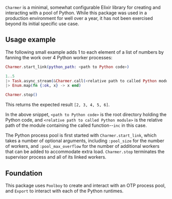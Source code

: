 `Charmer` is a minimal, somewhat configurable Elixir library for creating and 
interacting with a pool of Python. While this package was used
in a production environment for well over a year, it has not been exercised
beyond its initial specific use case.

## Usage example

The following small example adds 1 to each element of a list of numbers by
fanning the work over 4 Python worker processes:

```elixir
Charmer.start_link(python_path: <path to Python code>)

1..5
|> Task.async_stream(&Charmer.call(<relative path to called Python module>, "inc", [&1]))
|> Enum.map(fn {:ok, x} -> x end)

Charmer.stop()
```

This returns the expected result `[2, 3, 4, 5, 6]`.

In the above snippet, `<path to Python code>` is the root directory holding the 
Python code, and `<relative path to called Python module>` is the relative path of 
the module containing the called function--`inc` in this case.

The Python process pool is first started with `Charmer.start_link`, which takes a number
of optional arguments, including `:pool_size` for the number of workers, and 
`:pool_max_overflow` for the number of additional workers that can be added to 
accommodate extra load. `Charmer.stop` terminates the supervisor process and all
of its linked workers.

## Foundation

This package uses `Poolboy` to create and interact with an OTP process pool, and
`Export` to interact with each of the Python runtimes.
